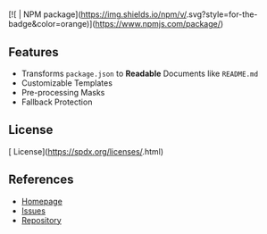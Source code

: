 # <!-- {{ name }} -->

<!-- {{ description }} -->

[![<!-- {{ name }} --> | NPM package](https://img.shields.io/npm/v/<!-- {{ name }} -->.svg?style=for-the-badge&color=orange)](https://www.npmjs.com/package/<!-- {{ name }} -->)

## Features

- Transforms `package.json` to **Readable** Documents like `README.md`
- Customizable Templates
- Pre-processing Masks
- Fallback Protection

## License

[<!-- {{ license upper }} --> License](https://spdx.org/licenses/<!-- {{ license }} -->.html)

## References

- [Homepage](<!-- {{ homepage }} -->)
- [Issues](<!-- {{ bugs.url }} -->)
- [Repository](<!-- {{ repository.url }} -->)
